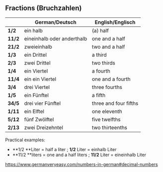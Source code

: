 ## Fractions (Bruchzahlen)

|          | German/Deutsch             | English/Englisch      |
| -------- | -------------------------- | --------------------- |
| **1/2**  | ein halb                   | (a) half              |
| **11/2** | eineinhalb oder anderthalb | one and a half        |
| **21/2** | zweieinhalb                | two and a half        |
| **1/3**  | ein Drittel                | a third               |
| **2/3**  | zwei Drittel               | two thirds            |
| **1/4**  | ein Viertel                | a fourth              |
| **11/4** | ein ein Viertel            | one and a fourth      |
| **3/4**  | drei Viertel               | three fourths         |
| **1/5**  | ein Fünftel                | a fifth               |
| **34/5** | drei vier Fünftel          | three and four fifths |
| **1/11** | ein Elftel                 | one eleventh          |
| **5/12** | fünf Zwölftel              | five twelfths         |
| **2/13** | zwei Dreizehntel           | two thirteenths       |

Practical examples:

- **1/2 **Liter = half a liter ; **1/2** Liter = einhalb Liter
- **11/2 **liters = one and a half liters ; **11/2** Liter = eineinhalb Liter

https://www.germanveryeasy.com/numbers-in-german#decimal-numbers